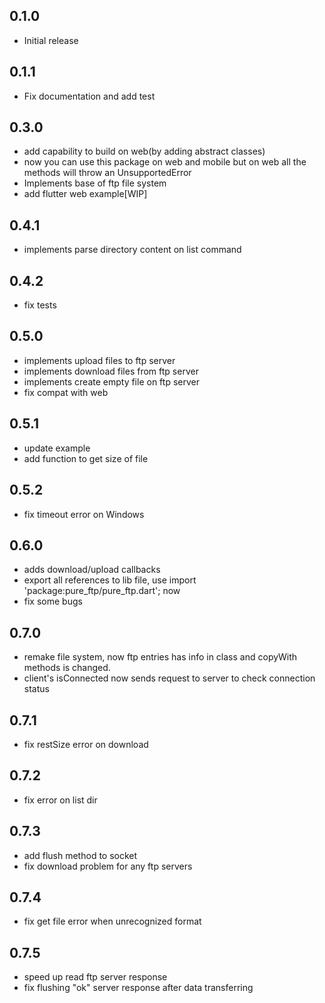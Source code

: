 ## 0.1.0

- Initial release

## 0.1.1

- Fix documentation and add test

## 0.3.0

- add capability to build on web(by adding abstract classes)
- now you can use this package on web and mobile but on web all the methods will throw an UnsupportedError
- Implements base of ftp file system
- add flutter web example[WIP]

## 0.4.1

- implements parse directory content on list command

## 0.4.2

- fix tests

## 0.5.0

- implements upload files to ftp server
- implements download files from ftp server
- implements create empty file on ftp server
- fix compat with web

## 0.5.1

- update example
- add function to get size of file

## 0.5.2

- fix timeout error on Windows

## 0.6.0

- adds download/upload callbacks
- export all references to lib file, use import 'package:pure_ftp/pure_ftp.dart'; now
- fix some bugs

## 0.7.0

- remake file system, now ftp entries has info in class and copyWith methods is changed.
- client's isConnected now sends request to server to check connection status

## 0.7.1

- fix restSize error on download

## 0.7.2

- fix error on list dir

## 0.7.3

- add flush method to socket
- fix download problem for any ftp servers

## 0.7.4

- fix get file error when unrecognized format

## 0.7.5

- speed up read ftp server response
- fix flushing "ok" server response after data transferring